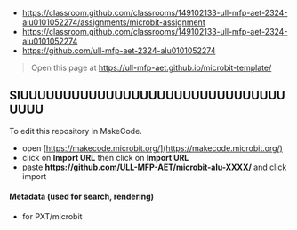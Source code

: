 - https://classroom.github.com/classrooms/149102133-ull-mfp-aet-2324-alu0101052274/assignments/microbit-assignment
- https://classroom.github.com/classrooms/149102133-ull-mfp-aet-2324-alu0101052274
- https://github.com/ull-mfp-aet-2324-alu0101052274

> Open this page at <https://ull-mfp-aet.github.io/microbit-template/>

## SIUUUUUUUUUUUUUUUUUUUUUUUUUUUUUUUUUUU

To edit this repository in MakeCode.

* open [https://makecode.microbit.org/](https://makecode.microbit.org/)
* click on **Import URL** then click on **Import URL**
* paste **https://github.com/ULL-MFP-AET/microbit-alu-XXXX/** and click import

#### Metadata (used for search, rendering)

* for PXT/microbit


<script src="https://makecode.com/gh-pages-embed.js">
</script>
<script>makeCodeRender("{{ site.makecode.home_url }}", "{{ site.github.owner_name }}/{{ site.github.repository_name }}");
</script>
